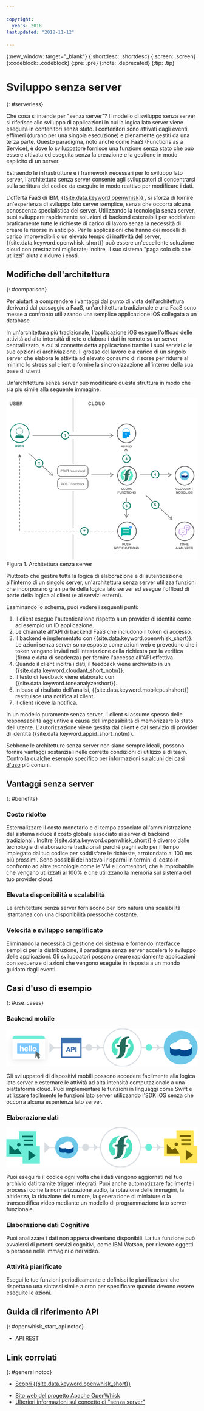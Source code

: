 ```yaml
---

copyright:
  years: 2018
lastupdated: "2018-11-12"

---
```


{:new_window: target="_blank"}
{:shortdesc: .shortdesc}
{:screen: .screen}
{:codeblock: .codeblock}
{:pre: .pre}
{:note: .deprecated}
{:tip: .tip}

# Sviluppo senza server
{: #serverless}

Che cosa si intende per "senza server"? Il modello di sviluppo senza server si riferisce allo sviluppo di applicazioni in cui la logica lato server viene eseguita in contenitori senza stato. I contenitori sono attivati dagli eventi, effimeri (durano per una singola esecuzione) e pienamente gestiti da una terza parte. Questo paradigma, noto anche come FaaS (Functions as a Service), è dove lo sviluppatore fornisce una funzione senza stato che può essere attivata ed eseguita senza la creazione e la gestione in modo esplicito di un server.

Estraendo le infrastrutture e i framework necessari per lo sviluppo lato server, l'architettura senza server consente agli sviluppatori di concentrarsi sulla scrittura del codice da eseguire in modo reattivo per modificare i dati.

L'offerta FaaS di IBM, [{{site.data.keyword.openwhisk}} ](https://console.bluemix.net/openwhisk/), si sforza di fornire un'esperienza di sviluppo lato server semplice, senza che occorra alcuna conoscenza specialistica del server. Utilizzando la tecnologia senza server, puoi sviluppare rapidamente soluzioni di backend estensibili per soddisfare praticamente tutte le richieste di carico di lavoro senza la necessità di creare le risorse in anticipo. Per le applicazioni che hanno dei modelli di carico imprevedibili o un elevato tempo di inattività del server, {{site.data.keyword.openwhisk_short}} può essere un'eccellente soluzione cloud con prestazioni migliorate; inoltre, il suo sistema "paga solo ciò che utilizzi" aiuta a ridurre i costi.

## Modifiche dell'architettura
{: #comparison}

Per aiutarti a comprendere i vantaggi dal punto di vista dell'architettura derivanti dal passaggio a FaaS, un'architettura tradizionale e una FaaS sono messe a confronto utilizzando una semplice applicazione iOS collegata a un database.

In un'architettura più tradizionale, l'applicazione iOS esegue l'offload delle attività ad alta intensità di rete o elabora i dati in remoto su un server centralizzato, a cui si connette detta applicazione tramite i suoi servizi o le sue opzioni di archiviazione. Il grosso del lavoro è a carico di un singolo server che elabora le attività ad elevato consumo di risorse per ridurre al minimo lo stress sul client e fornire la sincronizzazione all'interno della sua base di utenti.

Un'architettura senza server può modificare questa struttura in modo che sia più simile alla seguente immagine.

![](./images/Architecture.png) Figura 1. Architettura senza server

Piuttosto che gestire tutta la logica di elaborazione e di autenticazione all'interno di un singolo server, un'architettura senza server utilizza funzioni che incorporano gran parte della logica lato server ed esegue l'offload di parte della logica al client (e ai servizi esterni).

Esaminando lo schema, puoi vedere i seguenti punti:

1. Il client esegue l'autenticazione rispetto a un provider di identità come ad esempio un ID applicazione.
2. Le chiamate all'API di backend FaaS che includono il token di accesso.
3. Il backend è implementato con {{site.data.keyword.openwhisk_short}}. Le azioni senza server sono esposte come azioni web e prevedono che i token vengano inviati nell'intestazione della richiesta per la verifica (firma e data di scadenza) per fornire l'accesso all'API effettiva.
4. Quando il client inoltra i dati, il feedback viene archiviato in un {{site.data.keyword.cloudant_short_notm}}.
5. Il testo di feedback viene elaborato con {{site.data.keyword.toneanalyzershort}}.
6. In base al risultato dell'analisi, {{site.data.keyword.mobilepushshort}} restituisce una notifica al client.
7. Il client riceve la notifica.

In un modello puramente senza server, il client si assume spesso delle responsabilità aggiuntive a causa dell'impossibilità di memorizzare lo stato dell'utente. L'autorizzazione viene gestita dal client e dal servizio di provider di identità {{site.data.keyword.appid_short_notm}}.

Sebbene le architetture senza server non siano sempre ideali, possono fornire vantaggi sostanziali nelle corrette condizioni di utilizzo e di team. Controlla qualche esempio specifico per informazioni su alcuni dei [casi d'uso](#use_cases) più comuni.

## Vantaggi senza server
{: #benefits}

### Costo ridotto

Esternalizzare il costo monetario e di tempo associato all'amministrazione del sistema riduce il costo globale associato ai server di backend tradizionali. Inoltre {{site.data.keyword.openwhisk_short}} è diverso dalle tecnologie di elaborazione tradizionali perché paghi solo per il tempo impiegato dal tuo codice per soddisfare le richieste, arrotondato ai 100 ms più prossimi. Sono possibili dei notevoli risparmi in termini di costo in confronto ad altre tecnologie come le VM e i contenitori, che è improbabile che vengano utilizzati al 100% e che utilizzano la memoria sul sistema del tuo provider cloud.

### Elevata disponibilità e scalabilità

Le architetture senza server forniscono per loro natura una scalabilità istantanea con una disponibilità pressoché costante.

### Velocità e sviluppo semplificato

Eliminando la necessità di gestione del sistema e fornendo interfacce semplici per la distribuzione, il paradigma senza server accelera lo sviluppo delle applicazioni. Gli sviluppatori possono creare rapidamente applicazioni con sequenze di azioni che vengono eseguite in risposta a un mondo guidato dagli eventi.

## Casi d'uso di esempio
{: #use_cases}

### Backend mobile
![](./images/cloud-functions-rest-api-trigger.png)

Gli sviluppatori di dispositivi mobili possono accedere facilmente alla logica lato server e esternare le attività ad alta intensità computazionale a una piattaforma cloud. Puoi implementare le funzioni in linguaggi come Swift e utilizzare facilmente le funzioni lato server utilizzando l'SDK iOS senza che occorra alcuna esperienza lato server.

### Elaborazione dati

![](./images/cloud-functions-cloudant-trigger.png)

Puoi eseguire il codice ogni volta che i dati vengono aggiornati nel tuo archivio dati tramite trigger integrati. Puoi anche automatizzare facilmente i processi come la normalizzazione audio, la rotazione delle immagini, la nitidezza, la riduzione del rumore, la generazione di miniature o la transcodifica video mediante un modello di programmazione lato server funzionale.

### Elaborazione dati Cognitive

Puoi analizzare i dati non appena diventano disponibili. La tua funzione può avvalersi di potenti servizi cognitivi, come IBM Watson, per rilevare oggetti o persone nelle immagini o nei video.

### Attività pianificate

Esegui le tue funzioni periodicamente e definisci le pianificazioni che rispettano una sintassi simile a cron per specificare quando devono essere eseguite le azioni.

## Guida di riferimento API
{: #openwhisk_start_api notoc}

<!-- * [REST API Documentation](./openwhisk_reference.html#openwhisk_ref_restapi)-->
* [API REST](https://console.{DomainName}/apidocs/98)

## Link correlati
{: #general notoc}

* [Scopri {{site.data.keyword.openwhisk_short}}](http://www.ibm.com/cloud-computing/bluemix/openwhisk/)
<!-- redirects to link above * [{{site.data.keyword.openwhisk_short}} on IBM developerWorks](https://developer.ibm.com/openwhisk/)-->
* [Sito web del progetto Apache OpenWhisk](http://openwhisk.org)
* [Ulteriori informazioni sul concetto di "senza server"](https://martinfowler.com/articles/serverless.html)
